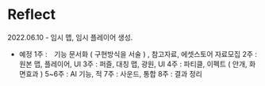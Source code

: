 # Reflect
 
2022.06.10 - 임시 맵, 임시 플레이어 생성.






- 예정
1주 :　기능 문서화 ( 구현방식을 서술 ) , 참고자료, 에셋스토어 자료모집
2주 : 원본 맵, 플레이어, UI
3주 : 퍼즐, 대칭 맵, 광원, UI
4주 : 파티클, 이펙트 ( 안개, 화면효과 )
5~6주 : AI 기능, 적
7주 : 사운드, 통합
8주 : 결과 정리

